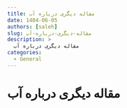 ```yaml
---
title: مقاله دیگری درباره آب
date: 1404-06-05
authors: [saleh]
slug: مقاله-دیگری-درباره-آب
description: >
  مقاله دیگری درباره آب
categories:
  - General
---
```


# مقاله دیگری درباره آب